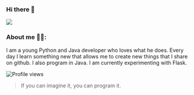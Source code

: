 ### Hi there 👋
![](https://media.giphy.com/media/J1REqB5CtJkQzIwVT9/giphy.gif)


### About me 🙍‍♂️:
I am a young Python and Java developer who loves what he does. Every day I learn something new that allows me to create new things that I share on github. I also program in Java. I am currently experimenting with Flask.

![Profile views](https://gpvc.arturio.dev/Mazzya)

> If you can imagine it, you can program it.
<!--
**Mazzya/Mazzya** is a ✨ _special_ ✨ repository because its `README.md` (this file) appears on your GitHub profile.

Here are some ideas to get you started:

- 🔭 I’m currently working on ...
- 🌱 I’m currently learning ...
- 👯 I’m looking to collaborate on ...
- 🤔 I’m looking for help with ...
- 💬 Ask me about ...
- 📫 How to reach me: ...
- 😄 Pronouns: ...
- ⚡ Fun fact: ...
-->
